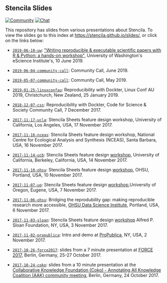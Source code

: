 ## Stencila Slides

[![Community](https://img.shields.io/badge/join-community-green.svg)](https://community.stenci.la)
[![Chat](https://badges.gitter.im/stencila/stencila.svg)](https://gitter.im/stencila/stencila)

This repository has slides from various presentations about Stencila. To view the slides go to this index at https://stencila.github.io/slides/, 
or click on the links below:

- [`2019-06-10-uw`](https://stencila.github.io/slides/2019-06-10-uw): ["Writing reproducible & executable scientific papers with R & Python: a hands-on workshop"](https://escience.washington.edu/events/writing-reproducible-executable-scientific-papers-with-r-python-a-hands-on-workshop/), University of Washington's eScience Institute's, 10 June 2019.

- [`2019-06-04-community-call`](https://stencila.github.io/slides/2019-06-04-community-call): Community Call, June 2019.

- [`2019-05-07-community-call`](https://stencila.github.io/slides/2019-05-07-community-call): Community Call, May 2019.

- [`2019-01-25-linuxconfau`](https://stencila.github.io/slides/2019-01-25-linuxconfau): Reproducibility with Dockter, Linux Conf AU 2019, Christchurch, New Zealand, 25 January 2019.

- [`2018-12-07-css`](https://stencila.github.io/slides/2018-12-07-css): Reproducibility with Dockter, Code for Science & Society Community Call, 7 December 2017.

- [`2017-11-17-ucla`](https://stencila.github.io/slides/2017-11-17-ucla): Stencila Sheets feature design workshop, University of California, Los Angeles, USA, 17 November 2017.

- [`2017-11-16-nceas`](https://stencila.github.io/slides/2017-11-16-nceas): Stencila Sheets feature design workshop, National Centre for Ecological Analysis and Synthesis (NCEAS), Santa Barbara, USA, 16 November 2017.

- [`2017-11-14-ucb`](https://stencila.github.io/slides/2017-11-14-ucb): Stencila Sheets feature design [workshop](https://community.stenci.la/t/stencila-at-uc-berkeley), University of California, Berkeley, California, USA, 14 November 2017.

- [`2017-11-10-ohsu`](https://stencila.github.io/slides/2017-11-10-ohsu): Stencila Sheets feature design [workshop](https://community.stenci.la/t/112), OHSU, Portland, USA, 10 November 2017.

- [`2017-11-07-uo`](https://stencila.github.io/slides/2017-11-07-uo): Stencila Sheets feature design [workshop](https://community.stenci.la/t/107),University of Oregon, Eugene, USA, 7 November 2017.

- [`2017-11-06-ohsu`](https://stencila.github.io/slides/2017-11-06-ohsu): Bridging the reprodubility gap: making reproducible research more accessible, [OHSU Data Science Institute](https://ohsulibrary-datascienceinstitute.github.io/), Portland, USA, 6 November 2017.

- [`2017-11-03-sloan`](https://stencila.github.io/slides/2017-11-03-sloan): Stencila Sheets feature design [workshop](https://community.stenci.la/t/stencila-in-the-big-apple/) Alfred P. Sloan Foundation, NY, USA, 3 November 2017.

- [`2017-11-02-propublica`](https://stencila.github.io/slides/2017-11-02-propublica): Intro and demo at [ProPublica](https://www.propublica.org/), NY, USA, 2 November 2017. 

- [`2017-10-26-force2017`](https://stencila.github.io/slides/2017-10-26-force2017): slides from a 7 minute presentation at [FORCE 2017](https://www.force2017.org), Berlin, Germany, 25-27 October 2017.

- [`2017-10-24-coko`](https://stencila.github.io/slides/2017-10-24-coko): slides from a 10 minute presentation at the [Collaborative Knowledge Foundation (Coko) - Annotating All Knowledge Coalition (AAK) community meeting](https://www.eventbrite.com/e/community-bazaar-berlin-2017-meeting-tickets-32330736102), Berlin, Germany, 24 October 2017.
